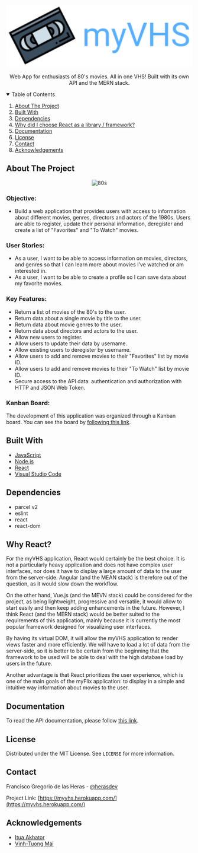 <!-- PROJECT LOGO -->
<p align="center">
  <a href="https://gregoriodelasheras.github.io/myVHS/">
    <img src="img/logo-readme.svg" alt="Logo" width="600">
  </a>
  <p align="center">
    Web App for enthusiasts of 80's movies. All in one VHS! Built with its own API and the MERN stack.
  </p>
</p>

<!-- TABLE OF CONTENTS -->
<details open="open">
  <summary>Table of Contents</summary>
  <ol>
    <li><a href="#about-the-project">About The Project</a></li>
    <li><a href="#built-with">Built With</a></li>
    <li><a href="#dependencies">Dependencies</a></li>
    <li><a href="#why-react">Why did I choose React as a library / framework?</a></li>
    <li><a href="#documentation">Documentation</a></li>
    <li><a href="#license">License</a></li>
    <li><a href="#contact">Contact</a></li>
    <li><a href="#acknowledgements">Acknowledgements</a></li>
  </ol>
</details>

<!-- ABOUT THE PROJECT -->
## About The Project

<p align="center">
  <img src="https://www.retro-synthwave.com/wp-content/uploads/2016/10/design-00.jpg" alt="80s" width="600">
</p>

### Objective:
- Build a web application that provides users with access to information about different movies, genres, directors and actors of the 1980s. Users are able to register, update their personal information, deregister and create a list of "Favorites" and "To Watch" movies.

### User Stories:
- As a user, I want to be able to access information on movies, directors, and genres so that I can learn more about movies I’ve watched or am interested in.
- As a user, I want to be able to create a profile so I can save data about my favorite movies.

### Key Features: 
- Return a list of movies of the 80's to the user.
- Return data about a single movie by title to the user.
- Return data about movie genres to the user.
- Return data about directors and actors to the user.
- Allow new users to register.
- Allow users to update their data by username.
- Allow existing users to deregister by username.
- Allow users to add and remove movies to their "Favorites" list by movie ID.
- Allow users to add and remove movies to their "To Watch" list by movie ID.
- Secure access to the API data: authentication and authorization with HTTP and JSON Web Token.

### Kanban Board:
The development of this application was organized through a Kanban board. You can see the board by [following this link](https://trello.com/b/44Fttxq0/myvhs-client-side).

## Built With

- [JavaScript](https://www.javascript.com/)
- [Node.js](https://nodejs.org/)
- [React](https://reactjs.org/)
- [Visual Studio Code](https://code.visualstudio.com/)

## Dependencies

- parcel v2
- eslint
- react
- react-dom

## Why React?

For the myVHS application, React would certainly be the best choice. It is not a particularly heavy application and does not have complex user interfaces, nor does it have to display a large amount of data to the user from the server-side. Angular (and the MEAN stack) is therefore out of the question, as it would slow down the workflow.

On the other hand, Vue.js (and the MEVN stack) could be considered for the project, as being lightweight, progressive and versatile, it would allow to start easily and then keep adding enhancements in the future. However, I think React (and the MERN stack) would be better suited to the requirements of this application, mainly because it is currently the most popular framework designed for visualizing user interfaces.

By having its virtual DOM, it will allow the myVHS application to render views faster and more efficiently. We will have to load a lot of data from the server-side, so it is better to be certain from the beginning that the framework to be used will be able to deal with the high database load by users in the future.

Another advantage is that React prioritizes the user experience, which is one of the main goals of the myFlix application: to display in a simple and intuitive way information about movies to the user.

## Documentation
To read the API documentation, please follow [this link](https://gregoriodelasheras.github.io/myVHS/public/documentation).

## License

Distributed under the MIT License. See `LICENSE` for more information.

<!-- CONTACT -->
## Contact

Francisco Gregorio de las Heras - [@herasdev](https://twitter.com/herasdev)

Project Link: [https://myvhs.herokuapp.com/](https://myvhs.herokuapp.com/)

<!-- ACKNOWLEDGEMENTS -->
## Acknowledgements

* [Itua Akhator](https://github.com/iakhator)
* [Vinh-Tuong Mai](https://github.com/mvtuong)
